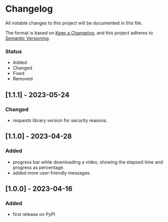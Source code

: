 # Changelog

All notable changes to this project will be documented in this file.

The format is based on [Keep a Changelog](https://keepachangelog.com/en/1.0.0/),
and this project adheres to [Semantic Versioning](https://semver.org/spec/v2.0.0.html).

### Status
- Added
- Changed
- Fixed
- Removed

## [1.1.1] - 2023-05-24

### Changed
- requests library version for security reasons.

## [1.1.0] - 2023-04-28

### Added
- progress bar while downloading a video, showing the elapsed time and progress as percentage.
- added more user-friendly messages.

## [1.0.0] - 2023-04-16

### Added
- first release on PyPI
